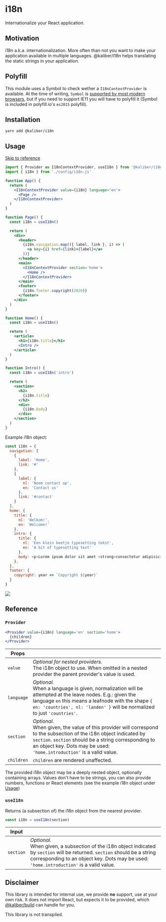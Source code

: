 # i18n

Internationalize your React application.

## Motivation
i18n a.k.a. internationalization. More often than not you want to make your application available in multiple languages. @kaliber/i18n helps translating the static strings in your application.

## Polyfill
This module uses a Symbol to check wether a `I18nContextProvider` is available. At the time of writing, `Symbol` is [supported by most modern browsers](https://caniuse.com/#feat=mdn-javascript_builtins_symbol), but if you need to support IE11 you will have to polyfill it (Symbol is included in polyfill.io's `es2015` polyfill). 

## Installation

```
yarn add @kaliber/i18n
```

## Usage

[Skip to reference](#reference)

```jsx
import { Provider as I18nContextProvider, useI18n } from '@kaliber/i18n'
import { i18n } from './config/i18n.js'

function App() {
  return (
    <I18nContextProvider value={i18n} language='en'>
      <Page />
    </I18nContextProvider>
  )
}

function Page() {
  const i18n = useI18n()

  return (
    <div>
      <header>
        {i18n.navigation.map(({ label, link }, i) => (
          <a key={i} href={link}>{label}</a>
        ))}
      </header>
      <main>
        <I18nContextProvider section='home'>
          <Home />
        </I18nContextProvider>
      </main>
      <footer>
        {i18n.footer.copyright(2020)}
      </footer>
    </div>
  )
}

function Home() {
  const i18n = useI18n()

  return (
    <article>
      <h1>{i18n.title}</h1>
      <Intro />
    </article>
  )
}

function Intro() {
  const i18n = useI18n('intro')

  return (
    <section>
      <h2>
        {i18n.title}
      </h2>
      <div>
        {i18n.body}
      </div>
    </section>
  )
}
```

Example i18n object:
```js
const i18n = {
  navigation: [
    {
      label: 'Home',
      link: '#'
    },
    {
      label: {
        nl: 'Neem contact op',
        en: 'Contact us'
      },
      link: '#contact'
    }
  ],
  home: {
    title: {
      nl: 'Welkom!',
      en: 'Welcome!'
    },
    intro: {
      title: {
        nl: 'Een klein beetje typesetting tekst',
        en: 'A bit of typesetting text'
      },
      body: <p>Lorem ipsum dolor sit amet <strong>consectetur adipisicing elit</strong>.</p>,
    },
  },
  footer: {
    copyright: year => `Copyright ${year}`
  }
}
```

![](https://media.giphy.com/media/OBP5KeYczcxxK/giphy.gif)

## Reference

### `Provider`

```jsx
<Provider value={i18n} language='en' section='home'>
  {children}
</Provider>
```

| Props          |                                                                               |
|----------------|-------------------------------------------------------------------------------|
| `value`        | _Optional for nested providers._ <br />The i18n object to use. When omitted in a nested provider the parent provider's value is used. |
| `language`     | _Optional._ <br />When a language is given, normalization will be attempted at the leave nodes. E.g.: given the language `en` this means a leafnode with the shape `{ en: 'countries', nl: 'landen' }` will be normalized to just `'countries'`. |
| `section`      | _Optional._ <br />When given, the value of this provider will correspond to the subsection of the i18n object indicated by `section`. `section` should be a string corresponding to an object key. Dots may be used: `'home.introduction'` is a valid value. |
| `children`     | `children` are rendered unaffected. |

The provided i18n object may be a deeply nested object, optionally containing arrays. Values don't have to be strings, you can also provide numbers, functions or React elements (see the example i18n object under [Usage](#usage))

### `useI18n`

Returns (a subsection of) the i18n object from the nearest provider.

```js
const i18n = useI18n(section) 
```

| Input          |                                                                               |
|----------------|-------------------------------------------------------------------------------|
| `section`      | _Optional._ <br />When given, a subsection of the i18n object indicated by `section` will be returned. `section` should be a string corresponding to an object key. Dots may be used: `'home.introduction'` is a valid value. |

## Disclaimer
This library is intended for internal use, we provide __no__ support, use at your own risk. It does not import React, but expects it to be provided, which [@kaliber/build](https://kaliberjs.github.io/build/) can handle for you.

This library is not transpiled.